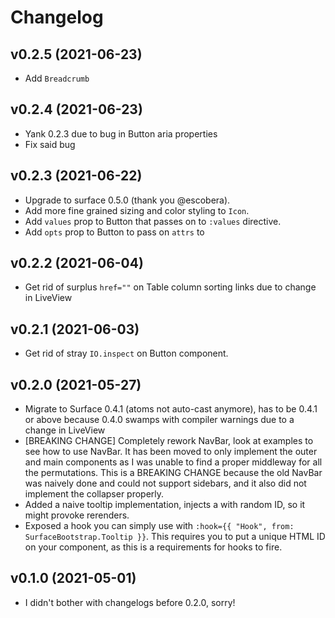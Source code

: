 # Changelog
## v0.2.5 (2021-06-23)
 * Add `Breadcrumb`
## v0.2.4 (2021-06-23)
 * Yank 0.2.3 due to bug in Button aria properties
 * Fix said bug
## v0.2.3 (2021-06-22)
 * Upgrade to surface 0.5.0 (thank you @escobera).
 * Add more fine grained sizing and color styling to `Icon`.
 * Add `values` prop to Button that passes on to `:values` directive.
 * Add `opts` prop to Button to pass on `attrs` to 
## v0.2.2 (2021-06-04)
 * Get rid of surplus `href=""` on Table column sorting links due to change in LiveView
## v0.2.1 (2021-06-03)
 * Get rid of stray `IO.inspect` on Button component.
## v0.2.0 (2021-05-27)

  * Migrate to Surface 0.4.1 (atoms not auto-cast anymore), has to be 0.4.1 or above because 0.4.0 swamps with compiler warnings due to a change in LiveView
  * [BREAKING CHANGE] Completely rework NavBar, look at examples to see how to use NavBar. It has been moved to only implement the outer and main components as I was unable to find a proper middleway for all the permutations. This is a BREAKING CHANGE because the old NavBar was naively done and could not support sidebars, and it also did not implement the collapser properly.
  * Added a naive tooltip implementation, injects a <span> with random ID, so it might provoke rerenders. 
  * Exposed a hook you can simply use with `:hook={{ "Hook", from: SurfaceBootstrap.Tooltip }}`. This requires you to put a unique HTML ID on your component, as this is a requirements for hooks to fire. 

## v0.1.0 (2021-05-01)

  * I didn't bother with changelogs before 0.2.0, sorry!

